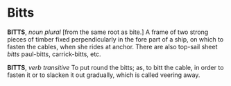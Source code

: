 # Bitts

**BITTS**, _noun_ _plural_ \[from the same root as bite.\] A frame of two strong pieces of timber fixed perpendicularly in the fore part of a ship, on which to fasten the cables, when she rides at anchor. There are also top-sail sheet _bitts_ paul-bitts, carrick-bitts, etc.

**BITTS**, _verb transitive_ To put round the bitts; as, to bitt the cable, in order to fasten it or to slacken it out gradually, which is called veering away.